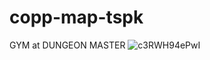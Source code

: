 # copp-map-tspk
GYM at DUNGEON MASTER
![c3RWH94ePwI](https://user-images.githubusercontent.com/55986656/123514057-b0401300-d6a1-11eb-984a-72f8548aa8e0.jpg)
